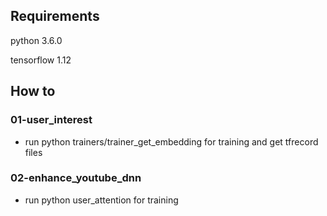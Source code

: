 ## Requirements

python 3.6.0

tensorflow 1.12



## How to
### 01-user_interest

* run python trainers/trainer_get_embedding for training and get tfrecord files


### 02-enhance_youtube_dnn

* run python user_attention for training













  

  

